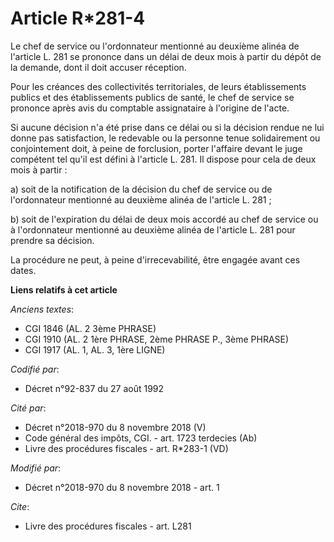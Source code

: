 # Article R*281-4

Le chef de service ou l'ordonnateur mentionné au deuxième alinéa de l'article L. 281 se prononce dans un délai de deux mois à
partir du dépôt de la demande, dont il doit accuser réception.

Pour les créances des collectivités territoriales, de leurs établissements publics et des établissements publics de santé, le
chef de service se prononce après avis du comptable assignataire à l'origine de l'acte.

Si aucune décision n'a été prise dans ce délai ou si la décision rendue ne lui donne pas satisfaction, le redevable ou la
personne tenue solidairement ou conjointement doit, à peine de forclusion, porter l'affaire devant le juge compétent tel
qu'il est défini à l'article L. 281. Il dispose pour cela de deux mois à partir :

a) soit de la notification de la décision du chef de service ou de l'ordonnateur mentionné au deuxième alinéa de l'article L.
281 ;

b) soit de l'expiration du délai de deux mois accordé au chef de service ou à l'ordonnateur mentionné au deuxième alinéa de
l'article L. 281 pour prendre sa décision.

La procédure ne peut, à peine d'irrecevabilité, être engagée avant ces dates.

**Liens relatifs à cet article**

_Anciens textes_:

  - CGI 1846 (AL. 2 3ème PHRASE)
  - CGI 1910 (AL. 2 1ère PHRASE, 2ème PHRASE P., 3ème PHRASE)
  - CGI 1917 (AL. 1, AL. 3, 1ère LIGNE)

_Codifié par_:

  - Décret n°92-837 du 27 août 1992

_Cité par_:

  - Décret n°2018-970 du 8 novembre 2018 (V)
  - Code général des impôts, CGI. - art. 1723 terdecies (Ab)
  - Livre des procédures fiscales - art. R*283-1 (VD)

_Modifié par_:

  - Décret n°2018-970 du 8 novembre 2018 - art. 1

_Cite_:

  - Livre des procédures fiscales - art. L281
